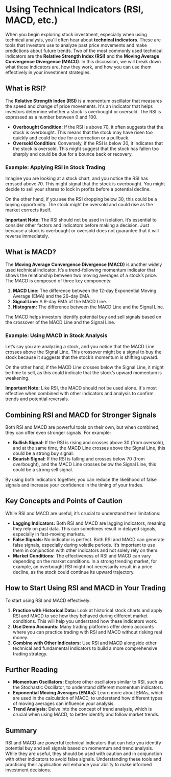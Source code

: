 # Using Technical Indicators (RSI, MACD, etc.)

When you begin exploring stock investment, especially when using technical analysis, you'll often hear about **technical indicators**. These are tools that investors use to analyze past price movements and make predictions about future trends. Two of the most commonly used technical indicators are the **Relative Strength Index (RSI)** and the **Moving Average Convergence Divergence (MACD)**. In this discussion, we will break down what these indicators are, how they work, and how you can use them effectively in your investment strategies.

## What is RSI?

The **Relative Strength Index (RSI)** is a momentum oscillator that measures the speed and change of price movements. It's an indicator that helps investors determine whether a stock is overbought or oversold. The RSI is expressed as a number between 0 and 100.

- **Overbought Condition:** If the RSI is above 70, it often suggests that the stock is overbought. This means that the stock may have risen too quickly and could be due for a correction or a pullback.
- **Oversold Condition:** Conversely, if the RSI is below 30, it indicates that the stock is oversold. This might suggest that the stock has fallen too sharply and could be due for a bounce back or recovery.

### Example: Applying RSI in Stock Trading

Imagine you are looking at a stock chart, and you notice the RSI has crossed above 70. This might signal that the stock is overbought. You might decide to sell your shares to lock in profits before a potential decline.

On the other hand, if you see the RSI dropping below 30, this could be a buying opportunity. The stock might be oversold and could rise as the market corrects itself.

**Important Note:** The RSI should not be used in isolation. It’s essential to consider other factors and indicators before making a decision. Just because a stock is overbought or oversold does not guarantee that it will reverse immediately.

## What is MACD?

The **Moving Average Convergence Divergence (MACD)** is another widely used technical indicator. It’s a trend-following momentum indicator that shows the relationship between two moving averages of a stock’s price. The MACD is composed of three key components:

1. **MACD Line:** The difference between the 12-day Exponential Moving Average (EMA) and the 26-day EMA.
2. **Signal Line:** A 9-day EMA of the MACD Line.
3. **Histogram:** The difference between the MACD Line and the Signal Line.

The MACD helps investors identify potential buy and sell signals based on the crossover of the MACD Line and the Signal Line.

### Example: Using MACD in Stock Analysis

Let’s say you are analyzing a stock, and you notice that the MACD Line crosses above the Signal Line. This crossover might be a signal to buy the stock because it suggests that the stock’s momentum is shifting upward.

On the other hand, if the MACD Line crosses below the Signal Line, it might be time to sell, as this could indicate that the stock’s upward momentum is weakening.

**Important Note:** Like RSI, the MACD should not be used alone. It's most effective when combined with other indicators and analysis to confirm trends and potential reversals.

## Combining RSI and MACD for Stronger Signals

Both RSI and MACD are powerful tools on their own, but when combined, they can offer even stronger signals. For example:

- **Bullish Signal:** If the RSI is rising and crosses above 30 (from oversold), and at the same time, the MACD Line crosses above the Signal Line, this could be a strong buy signal.
- **Bearish Signal:** If the RSI is falling and crosses below 70 (from overbought), and the MACD Line crosses below the Signal Line, this could be a strong sell signal.

By using both indicators together, you can reduce the likelihood of false signals and increase your confidence in the timing of your trades.

## Key Concepts and Points of Caution

While RSI and MACD are useful, it’s crucial to understand their limitations:

- **Lagging Indicators:** Both RSI and MACD are lagging indicators, meaning they rely on past data. This can sometimes result in delayed signals, especially in fast-moving markets.
- **False Signals:** No indicator is perfect. Both RSI and MACD can generate false signals, especially during volatile periods. It’s important to use them in conjunction with other indicators and not solely rely on them.
- **Market Conditions:** The effectiveness of RSI and MACD can vary depending on the market conditions. In a strong trending market, for example, an overbought RSI might not necessarily result in a price decline, as the stock could continue its upward trajectory.

## How to Start Using RSI and MACD in Your Trading

To start using RSI and MACD effectively:

1. **Practice with Historical Data:** Look at historical stock charts and apply RSI and MACD to see how they behaved during different market conditions. This will help you understand how these indicators work.
2. **Use Demo Accounts:** Many trading platforms offer demo accounts where you can practice trading with RSI and MACD without risking real money.
3. **Combine with Other Indicators:** Use RSI and MACD alongside other technical and fundamental indicators to build a more comprehensive trading strategy.

## Further Reading

- **Momentum Oscillators:** Explore other oscillators similar to RSI, such as the Stochastic Oscillator, to understand different momentum indicators.
- **Exponential Moving Averages (EMAs):** Learn more about EMAs, which are used in the calculation of MACD, to understand how different types of moving averages can influence your analysis.
- **Trend Analysis:** Delve into the concept of trend analysis, which is crucial when using MACD, to better identify and follow market trends.

## Summary

RSI and MACD are powerful technical indicators that can help you identify potential buy and sell signals based on momentum and trend analysis. While they are useful, they should be used with caution and in conjunction with other indicators to avoid false signals. Understanding these tools and practicing their application will enhance your ability to make informed investment decisions.